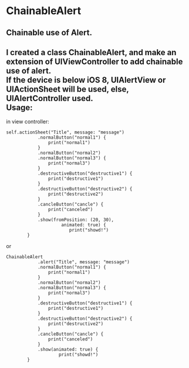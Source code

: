 # ChainableAlert
Chainable use of Alert.<br>
---
I created a class ChainableAlert, and make an extension of UIViewController to add chainable use of alert.<br>
If the device is below iOS 8, UIAlertView or UIActionSheet will be used, else, UIAlertController used.<br>
Usage:
---
in view controller:
```
self.actionSheet("Title", message: "message")
            .normalButton("normal1") {
                print("normal1")
            }
            .normalButton("normal2")
            .normalButton("normal3") {
                print("normal3")
            }
            .destructiveButton("destructive1") {
                print("destructive1")
            }
            .destructiveButton("destructive2") {
                print("destructive2")
            }
            .cancleButton("cancle") {
                print("canceled")
            }
            .show(fromPosition: (20, 30),
                     animated: true) {
                        print("showd!")
        }
```
or
```
ChainableAlert
            .alert("Title", message: "message")
            .normalButton("normal1") {
                print("normal1")
            }
            .normalButton("normal2")
            .normalButton("normal3") {
                print("normal3")
            }
            .destructiveButton("destructive1") {
                print("destructive1")
            }
            .destructiveButton("destructive2") {
                print("destructive2")
            }
            .cancleButton("cancle") {
                print("canceled")
            }
            .show(animated: true) {
                    print("showd!")
        }
```


